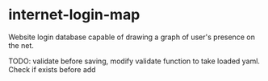 # internet-login-map
Website login database capable of drawing a graph of user's presence on the net.

TODO:
validate before saving, modify validate function to take loaded yaml.
Check if exists before add